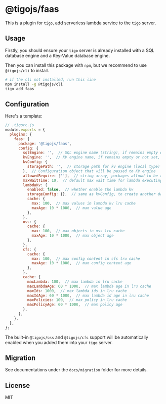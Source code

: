# @tigojs/faas

This is a plugin for `tigo`, add serverless lambda service to the `tigo` server.

## Usage

Firstly, you should ensure your `tigo` server is already installed with a SQL database engine and a Key-Value database engine.

Then you can install this package with `npm`, but we recommend to use `@tigojs/cli` to install.

```bash
# if the cli not installed, run this line
npm install -g @tigojs/cli
tigo add faas
```

## Configuration

Here's a template:

```javascript
// .tigorc.js
module.exports = {
  plugins: {
    faas: {
      package: '@tigojs/faas',
      config: {
        sqlEngine: '',  // SQL engine name (string), if remains empty or not set, plugin will use the first available one.
        kvEngine: '',  // KV engine name, if remains empty or not set, plugin will use the first available one.
        kvConfig: {
          storagePath: '',  // storage path for kv engine (local type)
        },  // Configuration object that will be passed to KV engine
        allowedRequire: [''],  // string array, packages allowd to be required from external in the lambda
        maxWaitTime: 10,  // default max wait time for lambda executing
        lambdaKv: {
          enabled: false,  // whether enable the lambda kv
          storageConfig: {},  // same as kvConfig, to create another database instance for lambda kv
          cache: {
            max: 100,  // max values in lambda kv lru cache
            maxAge: 10 * 1000,  // max value age
          },
        },
        oss: {
          cache: {
            max: 100,  // max objects in oss lru cache
            maxAge: 10 * 1000,  // max object age
          },
        },
        cfs: {
          cache: {
            max: 100,  // max config content in cfs lru cache
            maxAge: 10 * 1000,  // max config content age
          },
        },
        cache: {
          maxLambda: 100,  // max lambda in lru cache
          maxLambdaAge: 60 * 1000,  // max lambda age in lru cache
          maxIds: 1000,  // max lambda ids in lru cache
          maxIdAge: 60 * 1000,  // max lambda id age in lru cache
          maxPolicies: 100,  // max policy in lru cache
          maxPolicyAge: 60 * 1000,  // max policy age
        },
      },
    },
  },
};
```

The built-in `@tigojs/oss` and `@tigojs/cfs` support will be automatically enabled when you added them into your `tigo` server.

## Migration

See documentations under the `docs/migration` folder for more details.

## License

MIT
